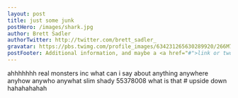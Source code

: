 ```yaml
---
layout: post
title: just some junk
postHero: /images/shark.jpg
author: Brett Sadler
authorTwitter: http://twitter.com/brett_sadler_
gravatar: https://pbs.twimg.com/profile_images/634231265630289920/266M7-bJ_bigger.jpg
postFooter: Additional information, and maybe a <a href="#">link or two</a>
---
```


ahhhhhhh
real monsters
inc
what can i say about anything anywhere anyhow anywho anywhat
slim shady
55378008
what is that # upside down hahahahahah
